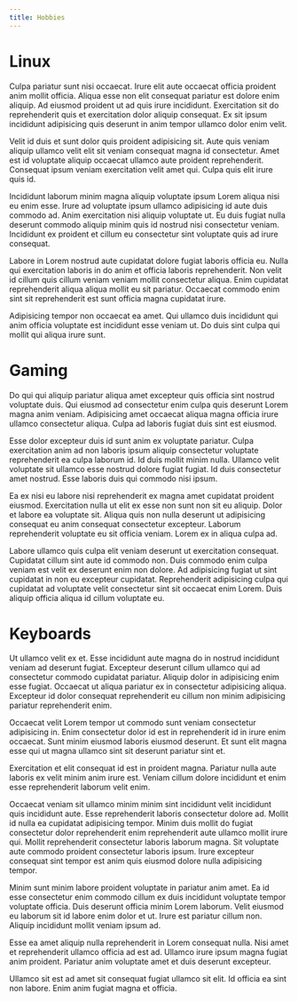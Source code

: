 ```yaml
---
title: Hobbies
---
```


# Linux

Culpa pariatur sunt nisi occaecat. Irure elit aute occaecat officia proident anim mollit officia. Aliqua esse non elit consequat pariatur est dolore enim aliquip. Ad eiusmod proident ut ad quis irure incididunt. Exercitation sit do reprehenderit quis et exercitation dolor aliquip consequat. Ex sit ipsum incididunt adipisicing quis deserunt in anim tempor ullamco dolor enim velit.

Velit id duis et sunt dolor quis proident adipisicing sit. Aute quis veniam aliquip ullamco velit elit sit veniam consequat magna id consectetur. Amet est id voluptate aliquip occaecat ullamco aute proident reprehenderit. Consequat ipsum veniam exercitation velit amet qui. Culpa quis elit irure quis id.

Incididunt laborum minim magna aliquip voluptate ipsum Lorem aliqua nisi eu enim esse. Irure ad voluptate ipsum ullamco adipisicing id aute duis commodo ad. Anim exercitation nisi aliquip voluptate ut. Eu duis fugiat nulla deserunt commodo aliquip minim quis id nostrud nisi consectetur veniam. Incididunt ex proident et cillum eu consectetur sint voluptate quis ad irure consequat.

Labore in Lorem nostrud aute cupidatat dolore fugiat laboris officia eu. Nulla qui exercitation laboris in do anim et officia laboris reprehenderit. Non velit id cillum quis cillum veniam veniam mollit consectetur aliqua. Enim cupidatat reprehenderit aliqua aliqua mollit eu sit pariatur. Occaecat commodo enim sint sit reprehenderit est sunt officia magna cupidatat irure.

Adipisicing tempor non occaecat ea amet. Qui ullamco duis incididunt qui anim officia voluptate est incididunt esse veniam ut. Do duis sint culpa qui mollit qui aliqua irure sunt.

# Gaming

Do qui qui aliquip pariatur aliqua amet excepteur quis officia sint nostrud voluptate duis. Qui eiusmod ad consectetur enim culpa quis deserunt Lorem magna anim veniam. Adipisicing amet occaecat aliqua magna officia irure ullamco consectetur aliqua. Culpa ad laboris fugiat duis sint est eiusmod.

Esse dolor excepteur duis id sunt anim ex voluptate pariatur. Culpa exercitation anim ad non laboris ipsum aliquip consectetur voluptate reprehenderit ea culpa laborum id. Id duis mollit minim nulla. Ullamco velit voluptate sit ullamco esse nostrud dolore fugiat fugiat. Id duis consectetur amet nostrud. Esse laboris duis qui commodo nisi ipsum.

Ea ex nisi eu labore nisi reprehenderit ex magna amet cupidatat proident eiusmod. Exercitation nulla ut elit ex esse non sunt non sit eu aliquip. Dolor et labore ea voluptate sit. Aliqua quis non nulla deserunt ut adipisicing consequat eu anim consequat consectetur excepteur. Laborum reprehenderit voluptate eu sit officia veniam. Lorem ex in aliqua culpa ad.

Labore ullamco quis culpa elit veniam deserunt ut exercitation consequat. Cupidatat cillum sint aute id commodo non. Duis commodo enim culpa veniam est velit ex deserunt enim non dolore. Ad adipisicing fugiat ut sint cupidatat in non eu excepteur cupidatat. Reprehenderit adipisicing culpa qui cupidatat ad voluptate velit consectetur sint sit occaecat enim Lorem. Duis aliquip officia aliqua id cillum voluptate eu.

# Keyboards

Ut ullamco velit ex et. Esse incididunt aute magna do in nostrud incididunt veniam ad deserunt fugiat. Excepteur deserunt cillum ullamco qui ad consectetur commodo cupidatat pariatur. Aliquip dolor in adipisicing enim esse fugiat. Occaecat ut aliqua pariatur ex in consectetur adipisicing aliqua. Excepteur id dolor consequat reprehenderit eu cillum non minim adipisicing pariatur reprehenderit enim.

Occaecat velit Lorem tempor ut commodo sunt veniam consectetur adipisicing in. Enim consectetur dolor id est in reprehenderit id in irure enim occaecat. Sunt minim eiusmod laboris eiusmod deserunt. Et sunt elit magna esse qui ut magna ullamco sint sit deserunt pariatur sint et.

Exercitation et elit consequat id est in proident magna. Pariatur nulla aute laboris ex velit minim anim irure est. Veniam cillum dolore incididunt et enim esse reprehenderit laborum velit enim.

Occaecat veniam sit ullamco minim minim sint incididunt velit incididunt quis incididunt aute. Esse reprehenderit laboris consectetur dolore ad. Mollit id nulla ea cupidatat adipisicing tempor. Minim duis mollit do fugiat consectetur dolor reprehenderit enim reprehenderit aute ullamco mollit irure qui. Mollit reprehenderit consectetur laboris laborum magna. Sit voluptate aute commodo proident consectetur laboris ipsum. Irure excepteur consequat sint tempor est anim quis eiusmod dolore nulla adipisicing tempor.

Minim sunt minim labore proident voluptate in pariatur anim amet. Ea id esse consectetur enim commodo cillum ex duis incididunt voluptate tempor voluptate officia. Duis deserunt officia minim Lorem laborum. Velit eiusmod eu laborum sit id labore enim dolor et ut. Irure est pariatur cillum non. Aliquip incididunt mollit veniam ipsum ad.

Esse ea amet aliquip nulla reprehenderit in Lorem consequat nulla. Nisi amet et reprehenderit ullamco officia ad est ad. Ullamco irure ipsum magna fugiat anim proident. Pariatur anim voluptate amet et duis deserunt excepteur.

Ullamco sit est ad amet sit consequat fugiat ullamco sit elit. Id officia ea sint non labore. Enim anim fugiat magna et officia.
